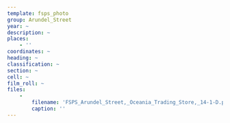 ```yaml
---
template: fsps_photo
group: Arundel_Street
year: ~
description: ~
places:
    - ''
coordinates: ~
heading: ~
classification: ~
section: ~
cell: ~
film_roll: ~
files:
    -
        filename: 'FSPS_Arundel_Street,_Oceania_Trading_Store,_14-1-D.png'
        caption: ''
---
```

